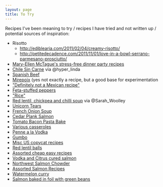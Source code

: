 ```yaml
---
layout: page
title: To Try
---
```


Recipes I've been meaning to try / recipes I have tried and not written up / potential sources of inspiration:

* Risotto
    * http://ediblearia.com/2011/02/04/creamy-risotto/
    * http://petitedecadence.com/2011/11/01/love-in-a-bowl-serrano-parmesano-prosciutto/
* [Mary-Ellen McTague's stress-free dinner party recipes](http://www.theguardian.com/lifeandstyle/2014/jun/13/easy-dinner-party-recipes-mary-ellen-mctague)
* [Chile Sin Carne](http://principiagastronomica.com/post/5) via @hyper_linda
* [Spanish Beef](http://www.goodtoknow.co.uk/recipes/531276/spanish-beef)
* [Mirepoix](https://en.wikipedia.org/wiki/Mirepoix_%28cuisine%29) (yes not exactly a recipe, but a good base for experimentation
* ["Definitely not a Mexican recipe"](http://www.drmaciver.com/2014/08/definitely-not-a-mexican-recipe/)
* [Feta-stuffed peppers](http://www.tasteofhome.com/recipes/feta-stuffed-peppers)
* ["Rice"](http://www.reddit.com/r/Frugal/comments/2dga1n/what_are_some_recipes_with_beans_and_rice/cjp9dlp)
* [Red lentil, chickpea and chilli soup](http://www.bbcgoodfood.com/recipes/333614/red-lentil-chickpea-and-chilli-soup) via @Sarah_Woolley
* [Unicorn Tears](https://medium.com/stuff-and-more-stuff/making-a-unicorn-tear-dc25dd9a1c79)
* [French Onion Soup](http://www.reddit.com/r/Cooking/comments/2ea7l9/french_onion_soup/)
* [Cedar Plank Salmon](http://www.foodnetwork.com/recipes/cedar-plank-salmon-recipe.html)
* [Tomato Bacon Pasta Bake](http://allrecipes.co.uk/recipe/32210/tomato-and-bacon-penne-pasta-bake.aspx)
* [Various casseroles](https://www.reddit.com/r/Cooking/comments/2gag05/whats_your_go_to_casserole_recipe/)
* [Penne a la Vodka](http://www.artofmanliness.com/2014/08/18/how-to-cook-with-booze-5-mouth-watering-alcohol-infused-recipes/)
* [Gumbo](http://www.artofmanliness.com/2014/10/31/gumbo-yall-the-lowdown-on-making-this-louisana-classic/)
* [Misc US copycat recipes](https://www.reddit.com/r/Cooking/comments/2l9i9w/whats_your_favorite_copycat_recipe/)
* [Red lentil balls](https://www.reddit.com/r/Cooking/comments/2l626l/one_of_my_favorite_turkish_recipes_mercimek/)
* [Assorted cheap easy recipes](https://imgur.com/gallery/FDlR2)
* [Vodka and Citrus cured salmon](http://www.foodnetwork.com/recipes/emeril-lagasse/vodka-and-citrus-cured-salmon-recipe.html)
* [Northwest Salmon Chowder](http://www.tasteofhome.com/recipes/northwest-salmon-chowder)
* [Assorted Salmon Recipes](https://www.reddit.com/r/Cooking/comments/2m9aqv/r_cooking_i_have_happened_upon_about_10_pounds_of/)
* [Watermelon curry](http://fxcuisine.com/Default.asp?language=2&Display=90&resolution=high)
* [Salmon baked in foil with green beans](http://www.jamieshomecookingskills.com/recipe.php?title=salmon-baked-in-a-foil-parcel-with-green-beans-and)
